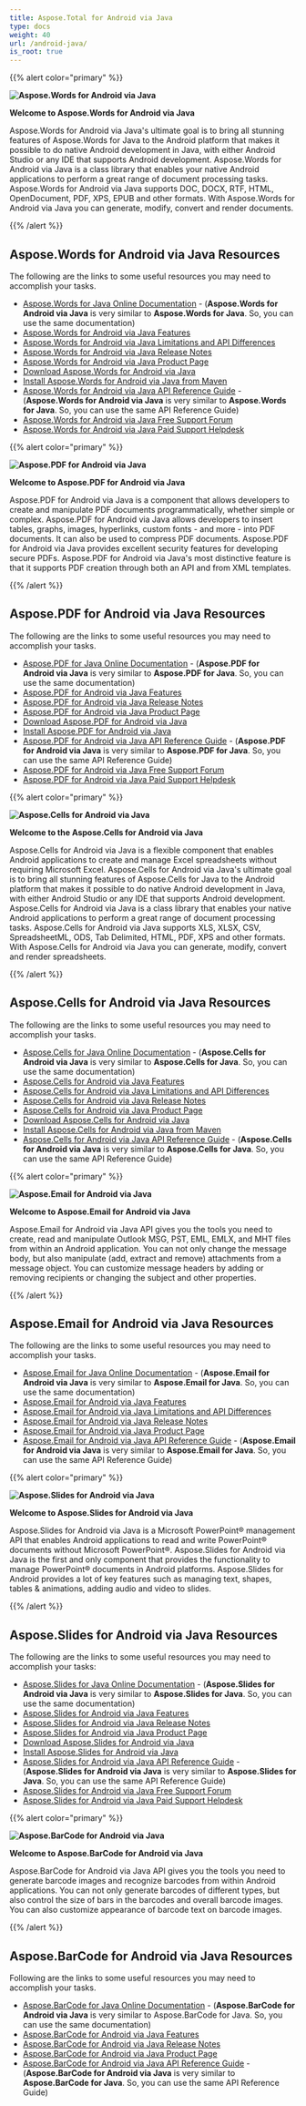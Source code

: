 ```yaml
---
title: Aspose.Total for Android via Java
type: docs
weight: 40
url: /android-java/
is_root: true
---
```


{{% alert color="primary" %}} 

**![Aspose.Words for Android via Java](aspose_words-for-android-java.png)**

**Welcome to Aspose.Words for Android via Java**

Aspose.Words for Android via Java's ultimate goal is to bring all stunning features of Aspose.Words for Java to the Android platform that makes it possible to do native Android development in Java, with either Android Studio or any IDE that supports Android development. Aspose.Words for Android via Java is a class library that enables your native Android applications to perform a great range of document processing tasks. Aspose.Words for Android via Java supports DOC, DOCX, RTF, HTML, OpenDocument, PDF, XPS, EPUB and other formats. With Aspose.Words for Android via Java you can generate, modify, convert and render documents.

{{% /alert %}}

## **Aspose.Words for Android via Java Resources**

The following are the links to some useful resources you may need to accomplish your tasks.

- [Aspose.Words for Java Online Documentation](https://docs.aspose.com/words/java/) - (**Aspose.Words for Android via Java** is very similar to **Aspose.Words for Java**. So, you can use the same documentation)
- [Aspose.Words for Android via Java Features](https://docs.aspose.com/words/java/aspose-words-for-android-via-java-features/)
- [Aspose.Words for Android via Java Limitations and API Differences](https://docs.aspose.com/words/java/aspose-words-for-android-via-java-limitations-and-api-differences/)
- [Aspose.Words for Android via Java Release Notes](https://docs.aspose.com/words/java/aspose-words-for-android-via-java/)
- [Aspose.Words for Android via Java Product Page](https://products.aspose.com/words/android-java/)
- [Download Aspose.Words for Android via Java](https://repository.aspose.com/webapp/#/artifacts/browse/tree/General/repo/com/aspose/aspose-words)
- [Install Aspose.Words for Android via Java from Maven](https://docs.aspose.com/words/java/install-aspose-words-for-android-via-java/#InstallAspose.WordsforAndroidviaJavafromMavenRepository)
- [Aspose.Words for Android via Java API Reference Guide](https://reference.aspose.com/words/java) - (**Aspose.Words for Android via Java** is very similar to **Aspose.Words for Java**. So, you can use the same API Reference Guide)
- [Aspose.Words for Android via Java Free Support Forum](https://forum.aspose.com/c/words/8)
- [Aspose.Words for Android via Java Paid Support Helpdesk](https://helpdesk.aspose.com/)

{{% alert color="primary" %}} 

**![Aspose.PDF for Android via Java](aspose_pdf-for-android-java.png)**

**Welcome to Aspose.PDF for Android via Java**

Aspose.PDF for Android via Java is a component that allows developers to create and manipulate PDF documents programmatically, whether simple or complex. Aspose.PDF for Android via Java allows developers to insert tables, graphs, images, hyperlinks, custom fonts - and more - into PDF documents. It can also be used to compress PDF documents. Aspose.PDF for Android via Java provides excellent security features for developing secure PDFs. Aspose.PDF for Android via Java's most distinctive feature is that it supports PDF creation through both an API and from XML templates.

{{% /alert %}}

## **Aspose.PDF for Android via Java Resources**

The following are the links to some useful resources you may need to accomplish your tasks.

- [Aspose.PDF for Java Online Documentation](https://docs.aspose.com/pdf/java/) - (**Aspose.PDF for Android via Java** is very similar to **Aspose.PDF for Java**. So, you can use the same documentation)
- [Aspose.PDF for Android via Java Features](https://docs.aspose.com/pdf/androidjava/key-features/)
- [Aspose.PDF for Android via Java Release Notes](https://docs.aspose.com/pdf/androidjava/release-notes/)
- [Aspose.PDF for Android via Java Product Page](https://products.aspose.com/pdf/android-java/)
- [Download Aspose.PDF for Android via Java](https://repository.aspose.com/webapp/#/artifacts/browse/tree/General/repo/com/aspose/aspose-pdf-android-via-java)
- [Install Aspose.PDF for Android via Java](https://docs.aspose.com/pdf/java/installation/)
- [Aspose.PDF for Android via Java API Reference Guide](https://reference.aspose.com/pdf/java) - (**Aspose.PDF for Android via Java** is very similar to **Aspose.PDF for Java**. So, you can use the same API Reference Guide)
- [Aspose.PDF for Android via Java Free Support Forum](https://forum.aspose.com/c/pdf/10)
- [Aspose.PDF for Android via Java Paid Support Helpdesk](https://helpdesk.aspose.com/)

{{% alert color="primary" %}} 

**![Aspose.Cells for Android via Java](aspose_cells-for-android-java.png)**

**Welcome to the Aspose.Cells for Android via Java**

Aspose.Cells for Android via Java is a flexible component that enables Android applications to create and manage Excel spreadsheets without requiring Microsoft Excel. Aspose.Cells for Android via Java's ultimate goal is to bring all stunning features of Aspose.Cells for Java to the Android platform that makes it possible to do native Android development in Java, with either Android Studio or any IDE that supports Android development. Aspose.Cells for Android via Java is a class library that enables your native Android applications to perform a great range of document processing tasks. Aspose.Cells for Android via Java supports XLS, XLSX, CSV, SpreadsheetML, ODS, Tab Delimited, HTML, PDF, XPS and other formats. With Aspose.Cells for Android via Java you can generate, modify, convert and render spreadsheets.

{{% /alert %}}

## **Aspose.Cells for Android via Java Resources**

The following are the links to some useful resources you may need to accomplish your tasks.

- [Aspose.Cells for Java Online Documentation](https://docs.aspose.com/cells/java/) - (**Aspose.Cells for Android via Java** is very similar to **Aspose.Cells for Java**. So, you can use the same documentation)
- [Aspose.Cells for Android via Java Features](https://docs.aspose.com/cells/java/aspose-cells-for-android-via-java-features/)
- [Aspose.Cells for Android via Java Limitations and API Differences](https://docs.aspose.com/cells/java/aspose-cells-for-android-via-java-limitations-and-api-differences/)
- [Aspose.Cells for Android via Java Release Notes](https://docs.aspose.com/cells/java/aspose-cells-for-android-via-java/)
- [Aspose.Cells for Android via Java Product Page](https://products.aspose.com/cells/android-java/)
- [Download Aspose.Cells for Android via Java](https://repository.aspose.com/webapp/#/artifacts/browse/tree/General/repo/com/aspose/aspose-cells)
- [Install Aspose.Cells for Android via Java from Maven](https://docs.aspose.com/cells/java/aspose-cells-for-android-via-java-installation/#install-asposecells-for-android-via-java-from-maven-repository)
- [Aspose.Cells for Android via Java API Reference Guide](https://reference.aspose.com/cells/java) - (**Aspose.Cells for Android via Java** is very similar to **Aspose.Cells for Java**. So, you can use the same API Reference Guide)

{{% alert color="primary" %}} 

**![Aspose.Email for Android via Java](aspose_email-for-android-java.png)**

**Welcome to Aspose.Email for Android via Java**

Aspose.Email for Android via Java API gives you the tools you need to create, read and manipulate Outlook MSG, PST, EML, EMLX, and MHT files from within an Android application. You can not only change the message body, but also manipulate (add, extract and remove) attachments from a message object. You can customize message headers by adding or removing recipients or changing the subject and other properties.

{{% /alert %}}

## **Aspose.Email for Android via Java Resources**

The following are the links to some useful resources you may need to accomplish your tasks.

- [Aspose.Email for Java Online Documentation](https://docs.aspose.com/email/java/) - (**Aspose.Email for Android via Java** is very similar to **Aspose.Email for Java**. So, you can use the same documentation)
- [Aspose.Email for Android via Java Features](https://docs.aspose.com/email/androidjava/features-overview/)
- [Aspose.Email for Android via Java Limitations and API Differences](https://docs.aspose.com/email/androidjava/limitations-and-api-differences/)
- [Aspose.Email for Android via Java Release Notes](https://docs.aspose.com/email/java/android-via-java-release-notes/)
- [Aspose.Email for Android via Java Product Page](https://products.aspose.com/email/android-java/)
- [Aspose.Email for Android via Java API Reference Guide](https://reference.aspose.com/email/java) - (**Aspose.Email for Android via Java** is very similar to **Aspose.Email for Java**. So, you can use the same API Reference Guide)

{{% alert color="primary" %}} 

**![Aspose.Slides for Android via Java](aspose_slides-for-android-java.png)**

**Welcome to Aspose.Slides for Android via Java**

Aspose.Slides for Android via Java is a Microsoft PowerPoint® management API that enables Android applications to read and write PowerPoint® documents without Microsoft PowerPoint®. Aspose.Slides for Android via Java is the first and only component that provides the functionality to manage PowerPoint® documents in Android platforms. Aspose.Slides for Android provides a lot of key features such as managing text, shapes, tables & animations, adding audio and video to slides.

{{% /alert %}}

## **Aspose.Slides for Android via Java Resources**

The following are the links to some useful resources you may need to accomplish your tasks:

- [Aspose.Slides for Java Online Documentation](https://docs.aspose.com/slides/java/) - (**Aspose.Slides for Android via Java** is very similar to **Aspose.Slides for Java**. So, you can use the same documentation)
- [Aspose.Slides for Android via Java Features](https://docs.aspose.com/slides/androidjava/aspose-slides-for-android-via-java-features/)
- [Aspose.Slides for Android via Java Release Notes](https://docs.aspose.com/slides/androidjava/aspose-slides-for-android-via-java/)
- [Aspose.Slides for Android via Java Product Page](https://products.aspose.com/slides/android-java/)
- [Download Aspose.Slides for Android via Java](https://repository.aspose.com/repo/com/aspose/aspose-slides/)
- [Install Aspose.Slides for Android via Java](https://docs.aspose.com/slides/androidjava/install-aspose-slides-for-android-via-java/) 
- [Aspose.Slides for Android via Java API Reference Guide](https://reference.aspose.com/slides/java) - (**Aspose.Slides for Android via Java** is very similar to **Aspose.Slides for Java**. So, you can use the same API Reference Guide)
- [Aspose.Slides for Android via Java Free Support Forum](https://forum.aspose.com/c/slides/11)
- [Aspose.Slides for Android via Java Paid Support Helpdesk](https://helpdesk.aspose.com/)

{{% alert color="primary" %}}

**![Aspose.BarCode for Android via Java](aspose_barcode-for-android-java.png)**

**Welcome to Aspose.BarCode for Android via Java**

Aspose.BarCode for Android via Java API gives you the tools you need to generate barcode images and recognize barcodes from within Android applications. You can not only generate barcodes of different types, but also control the size of bars in the barcodes and overall barcode images. You can also customize appearance of barcode text on barcode images.

{{% /alert %}} 

## **Aspose.BarCode for Android via Java Resources**

Following are the links to some useful resources you may need to accomplish your tasks.

- [Aspose.BarCode for Java Online Documentation](https://docs.aspose.com/barcode/java/) - (**Aspose.BarCode for Android via Java** is very similar to Aspose.BarCode for Java. So, you can use the same documentation)
- [Aspose.BarCode for Android via Java Features](https://docs.aspose.com/barcode/java/aspose-barcode-for-android-via-java-features/)
- [Aspose.BarCode for Android via Java Release Notes](https://docs.aspose.com/barcode/java/android-via-java-release-notes/)
- [Aspose.BarCode for Android via Java Product Page](https://products.aspose.com/barcode/android-java)
- [Aspose.BarCode for Android via Java API Reference Guide](https://reference.aspose.com/java/barcode) - (**Aspose.BarCode for Android via Java** is very similar to **Aspose.BarCode for Java**. So, you can use the same API Reference Guide)
